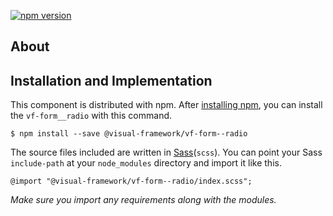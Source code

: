 [![npm version](https://badge.fury.io/js/%40visual-framework%2Fvf-form__radio.svg)](https://badge.fury.io/js/%40visual-framework%2Fvf-form__radio)

## About

## Installation and Implementation

This component is distributed with npm. After [installing npm](https://www.npmjs.com/get-npm), you can install the `vf-form__radio` with this command.

```
$ npm install --save @visual-framework/vf-form--radio
```

The source files included are written in [Sass](http://sass-lang.com)(`scss`). You can point your Sass `include-path` at your `node_modules` directory and import it like this.

```
@import "@visual-framework/vf-form--radio/index.scss";
```

_Make sure you import any requirements along with the modules._
